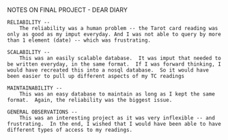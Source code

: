 NOTES ON FINAL PROJECT - DEAR DIARY

	RELIABILITY --
		The reliability was a human problem -- the Tarot card reading was only as good as my imput everyday. And I was not able to query by more than 1 element (date) -- which was frustrating.  

	SCALABILITY --
		This was an easily scalable database.  It was imput that needed to be written everyday, in the same format.  If I was forward thinking, I would have recreated this into a nosql database.  So it would have been easier to pull up different aspects of my TC readings 

	MAINTAINABILITY --
		This was an easy database to maintain as long as I kept the same format.  Again, the reliability was the biggest issue.  

	GENERAL OBSERVATIONS --
		This was an interesting project as it was very inflexible -- and frustrating.  In the end, I wished that I would have been able to have different types of access to my readings.

